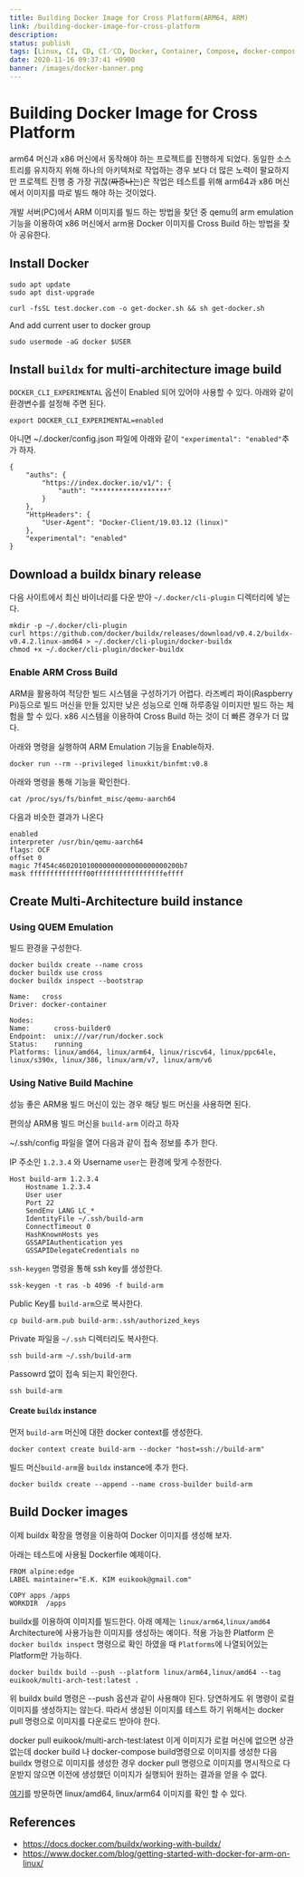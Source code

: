 ```yaml
---
title: Building Docker Image for Cross Platform(ARM64, ARM)
link: /building-docker-image-for-cross-platform
description: 
status: publish
tags: [Linux, CI, CD, CI／CD, Docker, Container, Compose, docker-compose, Cross Platform, ARM,]
date: 2020-11-16 09:37:41 +0900
banner: /images/docker-banner.png
---
```

 
 # Building Docker Image for Cross Platform
arm64 머신과 x86 머신에서 동작해야 하는 프로젝트를 진행하게 되었다. 동일한 소스 트리를 유지하지 위해  하나의 아키텍처로 작업하는 경우 보다 더 많은 노력이 팔요하지만 프로젝트 진행 중 가장 귀찮(~~짜증나는~~)은 작업은 테스트를 위해 arm64과 x86 머신에서 이미지를 따로 빌드 해야 하는 것이었다.

개발 서버(PC)에서 ARM 이미지를 빌드 하는 방법을 찾던 중 qemu의 arm emulation 기능을 이용하여 x86 머신에서 arm용 Docker 이미지를 Cross Build 하는 방법을 찾아 공유한다.

## Install Docker

```
sudo apt update
sudo apt dist-upgrade
```

```
curl -fsSL test.docker.com -o get-docker.sh && sh get-docker.sh
```

And add current user to docker group

```
sudo usermode -aG docker $USER
```


## Install `buildx` for multi-architecture image build

`DOCKER_CLI_EXPERIMENTAL` 옵션이 Enabled 되어 있어야 사용할 수 있다. 아래와 같이 환경변수를 설정해 주면 된다.

```
export DOCKER_CLI_EXPERIMENTAL=enabled
```

아니면 ~/.docker/config.json 파일에 아래와 같이 `"experimental": "enabled"`추가 하자.
```
{
	"auths": {
		"https://index.docker.io/v1/": {
			"auth": "******************"
		}
	},
	"HttpHeaders": {
		"User-Agent": "Docker-Client/19.03.12 (linux)"
	},
	"experimental": "enabled"
}
```

## Download a buildx binary release
다음 사이트에서 최신 바이너리를 다운 받아 `~/.docker/cli-plugin` 디렉터리에 넣는다.

```
mkdir -p ~/.docker/cli-plugin
curl https://github.com/docker/buildx/releases/download/v0.4.2/buildx-v0.4.2.linux-amd64 > ~/.docker/cli-plugin/docker-buildx
chmod +x ~/.docker/cli-plugin/docker-buildx
```


### Enable ARM Cross Build 

ARM을 활용하여 적당한 빌드 시스템을 구성하기가 어렵다. 라즈베리 파이(Raspberry Pi)등으로 빌드 머신을 만들 있지만 낮은 성능으로 인해 하루종일 이미지만 빌드 하는 체험을 할 수 있다. x86 시스템을 이용하여 Cross Build 하는 것이 더 빠른 경우가 더 많다. 

아래와 명령을 실행하여 ARM Emulation 기능을 Enable하자.

```
docker run --rm --privileged linuxkit/binfmt:v0.8
```

아래와 명령을 통해 기능을 확인한다.

```
cat /proc/sys/fs/binfmt_misc/qemu-aarch64
```

다음과 비슷한 결과가 나온다
```
enabled
interpreter /usr/bin/qemu-aarch64
flags: OCF
offset 0
magic 7f454c460201010000000000000000000200b7
mask ffffffffffffff00fffffffffffffffffeffff
```


## Create Multi-Architecture build instance

### Using QUEM Emulation
빌드 환경을 구성한다.

```
docker buildx create --name cross
docker buildx use cross
docker buildx inspect --bootstrap
```
```
Name:   cross
Driver: docker-container

Nodes:
Name:      cross-builder0
Endpoint:  unix:///var/run/docker.sock
Status:    running
Platforms: linux/amd64, linux/arm64, linux/riscv64, linux/ppc64le, linux/s390x, linux/386, linux/arm/v7, linux/arm/v6
```

### Using Native Build Machine
성능 좋은 ARM용 빌드 머신이 있는 경우 해당 빌드 머신을 사용하면 된다. 

편의상 ARM용 빌드 머신을  `build-arm` 이라고 하자

~/.ssh/config 파일을 열어 다음과 같이 접속 정보를 추가 한다.

IP 주소인 `1.2.3.4` 와 Username `user`는 환경에 맞게 수정한다. 

```
Host build-arm 1.2.3.4
    Hostname 1.2.3.4
    User user
    Port 22
    SendEnv LANG LC_*
    IdentityFile ~/.ssh/build-arm
    ConnectTimeout 0
    HashKnownHosts yes
    GSSAPIAuthentication yes
    GSSAPIDelegateCredentials no
```

`ssh-keygen` 명령을 통해 ssh key를 생성한다.

```
ssk-keygen -t ras -b 4096 -f build-arm
```

Public Key를 `build-arm`으로 복사한다. 
```
cp build-arm.pub build-arm:.ssh/authorized_keys
```

Private 파일을 `~/.ssh` 디렉터리도 복사한다.
```
ssh build-arm ~/.ssh/build-arm
```

Passowrd 없이 접속 되는지 확인한다.

```
ssh build-arm
```

#### Create `buildx` instance
먼저 `build-arm` 머신에 대한 docker context를 생성한다.
```
docker context create build-arm --docker "host=ssh://build-arm"
```

빌드 머신`build-arm`을 `buildx` instance에 추가 한다.
```
docker buildx create --append --name cross-builder build-arm
```

## Build Docker images
이제 buildx 확장을 명령을 이용하여 Docker 이미지를 생성해 보자.


아래는 테스트에 사용될 Dockerfile 예제이다. 
```
FROM alpine:edge
LABEL maintainer="E.K. KIM euikook@gmail.com"

COPY apps /apps
WORKDIR  /apps
```

buildx를 이용하여 이미지를 빌드한다. 아래 예제는 `linux/arm64`,`linux/amd64` Architecture에 사용가능한 이미지를 생성하는 예이다. 적용 가능한 Platform 은 `docker buildx inspect` 명령으로 확인 하였을 때 `Platforms`에 나열되어있는  Platform만 가능하다.

```
docker buildx build --push --platform linux/arm64,linux/amd64 --tag euikook/multi-arch-test:latest .
```

위 buildx build 명령은 --push 옵션과 같이 사용해야 된다. 당연하게도 위 명령이 로컬 이미지를 생성하지는 않는다. 따라서 생성된 이미지를 테스트 하기 위해서는 docker pull 명령으로 이미지를 다운로드 받아야 한다.

docker pull euikook/multi-arch-test:latest
이게 이미지가 로컬 머신에 없으면 상관 없는데 docker build 나 docker-compose build명령으로 이미지를 생성한 다음 buildx 명령으로 이미지를 생성한 경우 docker pull 명령으로 이미지를 명시적으로 다운받지 않으면 이전에 생성했던 이미지가 실행되어 원하는 결과을 얻을 수 없다.

[여기](https://hub.docker.com/r/euikook/multi-arch-test/tags)를  방문하면 linux/amd64, linux/arm64 이미지를 확인 할 수 있다.



## References
* https://docs.docker.com/buildx/working-with-buildx/
* https://www.docker.com/blog/getting-started-with-docker-for-arm-on-linux/

 